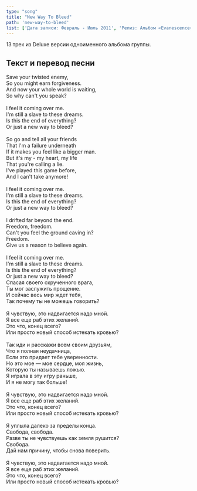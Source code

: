 ```yaml
---
type: "song"
title: "New Way To Bleed"
path: 'new-way-to-bleed'
list: ['Дата записи: Февраль - Июль 2011', 'Релиз: Альбом «Evanescence»', 'Продолжительность: 3:46']
---
```


13 трек из Deluxe версии одноименного альбома группы.



## <i class="fas fa-dove"></i> Текст и перевод песни

<div class="song-wrap">

<div class="song-lyric">
				Save your twisted enemy,

  <br/>
  So you might earn forgiveness.

  <br/>
  And now your whole world is waiting,

  <br/>
  So why can't you speak?

  <br/>
<br/>
  I feel it coming over me.

  <br/>
  I'm still a slave to these dreams.

  <br/>
  Is this the end of everything?

  <br/>
  Or just a new way to bleed?

  <br/>
<br/>
  So go and tell all your friends

  <br/>
  That I'm a failure underneath

  <br/>
  If it makes you feel like a bigger man.

  <br/>
  But it's my - my heart, my life

  <br/>
  That you're calling a lie.

  <br/>
  I've played this game before,

  <br/>
  And I can't take anymore!

  <br/>
<br/>
  I feel it coming over me.

  <br/>
  I'm still a slave to these dreams.

  <br/>
  Is this the end of everything?

  <br/>
  Or just a new way to bleed?

  <br/>
<br/>
  I drifted far beyond the end.

  <br/>
  Freedom, freedom.

  <br/>
  Can't you feel the ground caving in?

  <br/>
  Freedom.

  <br/>
  Give us a reason to believe again.

  <br/>
<br/>
  I feel it coming over me.

  <br/>
  I'm still a slave to these dreams.

  <br/>
  Is this the end of everything?

  <br/>
  Or just a new way to bleed?</div>

<div class="song-lyric">
				Спасая своего скрученного врага, 

  <br/>
  Ты мог заслужить прощение.

  <br/>
  И сейчас весь мир ждет тебя, 

  <br/>
  Так почему ты не можешь говорить?

  <br/>
<br/>
  Я чувствую, это надвигается надо мной.

  <br/>
  Я все еще раб этих желаний.

  <br/>
  Это что, конец всего?

  <br/>
  Или просто новый способ истекать кровью?

  <br/>
<br/>
  Так иди и расскажи всем своим друзьям, 

  <br/>
  Что я полная неудачница, 

  <br/>
  Если это придает тебе уверенности.

  <br/>
  Но это мое — мое сердце, моя жизнь, 

  <br/>
  Которую ты называешь ложью.

  <br/>
  Я играла в эту игру раньше, 

  <br/>
  И я не могу так больше!

  <br/>
<br/>
  Я чувствую, это надвигается надо мной.

  <br/>
  Я все еще раб этих желаний.

  <br/>
  Это что, конец всего?

  <br/>
  Или просто новый способ истекать кровью?

  <br/>
<br/>
  Я уплыла далеко за пределы конца.

  <br/>
  Свобода, свобода.

  <br/>
  Разве ты не чувствуешь как земля рушится?

  <br/>
  Свобода.

  <br/>
  Дай нам причину, чтобы снова поверить.

  <br/>
<br/>
  Я чувствую, это надвигается надо мной.

  <br/>
  Я все еще раб этих желаний.

  <br/>
  Это что, конец всего?

  <br/>
  Или просто новый способ истекать кровью?</div>

</div>
    